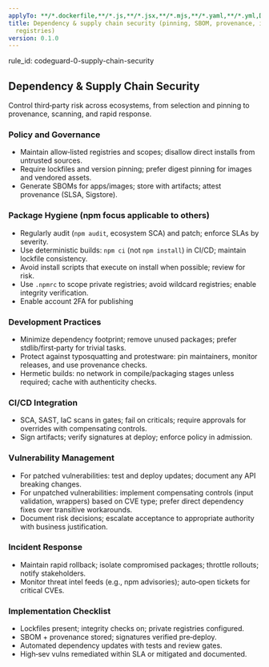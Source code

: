 ```yaml
---
applyTo: **/*.dockerfile,**/*.js,**/*.jsx,**/*.mjs,**/*.yaml,**/*.yml,Dockerfile*,docker-compose*
title: Dependency & supply chain security (pinning, SBOM, provenance, integrity, private
  registries)
version: 0.1.0
---
```


rule_id: codeguard-0-supply-chain-security

## Dependency & Supply Chain Security

Control third‑party risk across ecosystems, from selection and pinning to provenance, scanning, and rapid response.

### Policy and Governance
- Maintain allow‑listed registries and scopes; disallow direct installs from untrusted sources.
- Require lockfiles and version pinning; prefer digest pinning for images and vendored assets.
- Generate SBOMs for apps/images; store with artifacts; attest provenance (SLSA, Sigstore).

### Package Hygiene (npm focus applicable to others)
- Regularly audit (`npm audit`, ecosystem SCA) and patch; enforce SLAs by severity.
- Use deterministic builds: `npm ci` (not `npm install`) in CI/CD; maintain lockfile consistency.
- Avoid install scripts that execute on install when possible; review for risk.
- Use `.npmrc` to scope private registries; avoid wildcard registries; enable integrity verification.
- Enable account 2FA for publishing

### Development Practices
- Minimize dependency footprint; remove unused packages; prefer stdlib/first‑party for trivial tasks.
- Protect against typosquatting and protestware: pin maintainers, monitor releases, and use provenance checks.
- Hermetic builds: no network in compile/packaging stages unless required; cache with authenticity checks.

### CI/CD Integration
- SCA, SAST, IaC scans in gates; fail on criticals; require approvals for overrides with compensating controls.
- Sign artifacts; verify signatures at deploy; enforce policy in admission.

### Vulnerability Management
- For patched vulnerabilities: test and deploy updates; document any API breaking changes.
- For unpatched vulnerabilities: implement compensating controls (input validation, wrappers) based on CVE type; prefer direct dependency fixes over transitive workarounds.
- Document risk decisions; escalate acceptance to appropriate authority with business justification.

### Incident Response
- Maintain rapid rollback; isolate compromised packages; throttle rollouts; notify stakeholders.
- Monitor threat intel feeds (e.g., npm advisories); auto‑open tickets for critical CVEs.

### Implementation Checklist
- Lockfiles present; integrity checks on; private registries configured.
- SBOM + provenance stored; signatures verified pre‑deploy.
- Automated dependency updates with tests and review gates.
- High‑sev vulns remediated within SLA or mitigated and documented.
